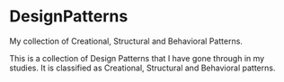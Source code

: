 # DesignPatterns
My collection of Creational, Structural and Behavioral Patterns.

This is a collection of Design Patterns that I have gone through in my studies. It is classified as Creational, Structural and Behavioral patterns.